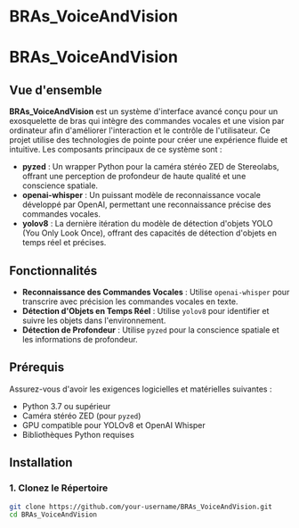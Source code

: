 # BRAs_VoiceAndVision
# BRAs_VoiceAndVision

## Vue d'ensemble

**BRAs_VoiceAndVision** est un système d'interface avancé conçu pour un exosquelette de bras qui intègre des commandes vocales et une vision par ordinateur afin d'améliorer l'interaction et le contrôle de l'utilisateur. Ce projet utilise des technologies de pointe pour créer une expérience fluide et intuitive. Les composants principaux de ce système sont :

- **pyzed** : Un wrapper Python pour la caméra stéréo ZED de Stereolabs, offrant une perception de profondeur de haute qualité et une conscience spatiale.
- **openai-whisper** : Un puissant modèle de reconnaissance vocale développé par OpenAI, permettant une reconnaissance précise des commandes vocales.
- **yolov8** : La dernière itération du modèle de détection d'objets YOLO (You Only Look Once), offrant des capacités de détection d'objets en temps réel et précises.

## Fonctionnalités

- **Reconnaissance des Commandes Vocales** : Utilise `openai-whisper` pour transcrire avec précision les commandes vocales en texte.
- **Détection d'Objets en Temps Réel** : Utilise `yolov8` pour identifier et suivre les objets dans l'environnement.
- **Détection de Profondeur** : Utilise `pyzed` pour la conscience spatiale et les informations de profondeur.

## Prérequis

Assurez-vous d'avoir les exigences logicielles et matérielles suivantes :

- Python 3.7 ou supérieur
- Caméra stéréo ZED (pour `pyzed`)
- GPU compatible pour YOLOv8 et OpenAI Whisper
- Bibliothèques Python requises

## Installation

### 1. Clonez le Répertoire

```bash
git clone https://github.com/your-username/BRAs_VoiceAndVision.git
cd BRAs_VoiceAndVision
